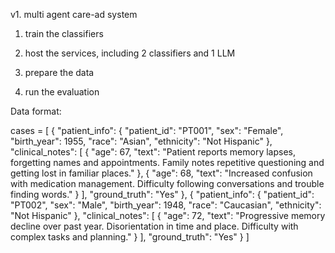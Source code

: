 v1. multi agent care-ad system

1) train the classifiers

2) host the services, including 2 classifiers and 1 LLM

4) prepare the data
   
5) run the evaluation


Data format:

cases = [
            {
                "patient_info": {
                    "patient_id": "PT001",
                    "sex": "Female",
                    "birth_year": 1955,
                    "race": "Asian",
                    "ethnicity": "Not Hispanic"
                },
                "clinical_notes": [
                    {
                        "age": 67,
                        "text": "Patient reports memory lapses, forgetting names and appointments. Family notes repetitive questioning and getting lost in familiar places."
                    },
                    {
                        "age": 68,
                        "text": "Increased confusion with medication management. Difficulty following conversations and trouble finding words."
                    }
                ],
                "ground_truth": "Yes"
            },
            {
                "patient_info": {
                    "patient_id": "PT002",
                    "sex": "Male",
                    "birth_year": 1948,
                    "race": "Caucasian",
                    "ethnicity": "Not Hispanic"
                },
                "clinical_notes": [
                    {
                        "age": 72,
                        "text": "Progressive memory decline over past year. Disorientation in time and place. Difficulty with complex tasks and planning."
                    }
                ],
                "ground_truth": "Yes"
            }
        ]
